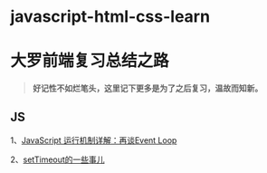 # javascript-html-css-learn

# 大罗前端复习总结之路
> #### 好记性不如烂笔头，这里记下更多是为了之后复习，温故而知新。

## JS
1、[JavaScript 运行机制详解：再谈Event Loop](https://github.com/Luoyangs/javascript-html-css-learn/blob/master/javascript/Event-Loop.md)

2、[setTimeout的一些事儿](https://github.com/Luoyangs/javascript-html-css-learn/blob/master/javascript/window.setTimeout.md)
